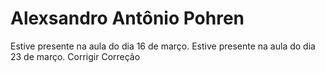 # Alexsandro Antônio Pohren

Estive presente na aula do dia 16 de março.
Estive presente na aula do dia 23 de março.
Corrigir Correção
